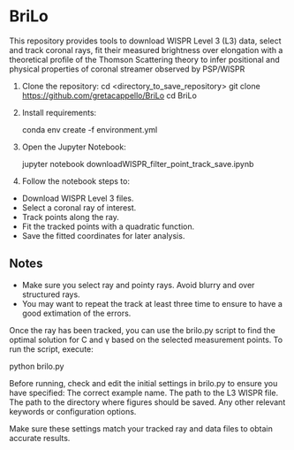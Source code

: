 # BriLo
This repository provides tools to download WISPR Level 3 (L3) data, select and track coronal rays, fit their measured brightness over elongation with a theoretical profile of the Thomson Scattering theory to infer positional and physical properties of coronal streamer observed by PSP/WISPR

1. Clone the repository:
    cd <directory_to_save_repository>
    git clone https://github.com/gretacappello/BriLo
    cd BriLo
   
3. Install requirements:

    conda env create -f environment.yml
   
5. Open the Jupyter Notebook:

    jupyter notebook downloadWISPR_filter_point_track_save.ipynb

7. Follow the notebook steps to:

- Download WISPR Level 3 files.
- Select a coronal ray of interest.
- Track points along the ray.
- Fit the tracked points with a quadratic function.
- Save the fitted coordinates for later analysis.

Notes
-----
- Make sure you select ray and pointy rays. Avoid blurry and over structured rays.
- You may want to repeat the track at least three time to ensure to have a good extimation of the errors.

Once the ray has been tracked, you can use the brilo.py script to find the optimal solution for C and γ based on the selected measurement points. To run the script, execute:

python brilo.py

Before running, check and edit the initial settings in brilo.py to ensure you have specified: 
The correct example name.
The path to the L3 WISPR file.
The path to the directory where figures should be saved.
Any other relevant keywords or configuration options.

Make sure these settings match your tracked ray and data files to obtain accurate results.

  
